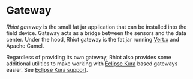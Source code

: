 # Gateway

*Rhiot gateway* is the small fat jar application that can be installed into the field device. Gateway acts as a bridge
between the sensors and the data center. Under the hood, Rhiot gateway is the fat jar running
[Vert.x](http://vertx.io) and Apache Camel.

Regardless of providing its own gateway, Rhiot also provides some additional utilities to make working with 
[Eclipse Kura](https://www.eclipse.org/kura) based gateways easier. See [Eclipse Kura support](kura/index.md).